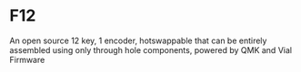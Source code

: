 # F12
An open source 12 key, 1 encoder, hotswappable that can be entirely assembled using only through hole components, powered by QMK and Vial Firmware
